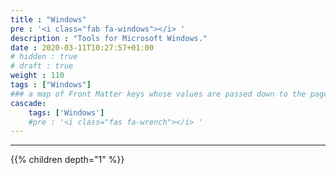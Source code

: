 ```yaml
---
title : "Windows"
pre : '<i class="fab fa-windows"></i> '
description : "Tools for Microsoft Windows."
date : 2020-03-11T10:27:57+01:00
# hidden : true
# draft : true
weight : 110
tags : ["Windows"]
### a map of Front Matter keys whose values are passed down to the page's descendants unless overwritten by self or a closer ancestor's cascade. 
cascade:
    tags: ['Windows']
    #pre : '<i class="fas fa-wrench"></i> '
---
```


---

{{% children depth="1" %}}
